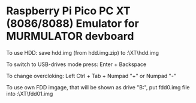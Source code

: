 # Raspberry Pi Pico PC XT (8086/8088) Emulator for MURMULATOR devboard

To use HDD: save hdd.img (from hdd.img.zip) to <SD-card-drive>:\XT\hdd.img

To switch to USB-drives mode press: Enter + Backspace

To change overcloking: Left Ctrl + Tab + Numpad "+" or Numpad "-"

To use own FDD imgage, that will be shown as drive "B:", put fdd0.img file into <SD-card>:\XT\fdd01.img
